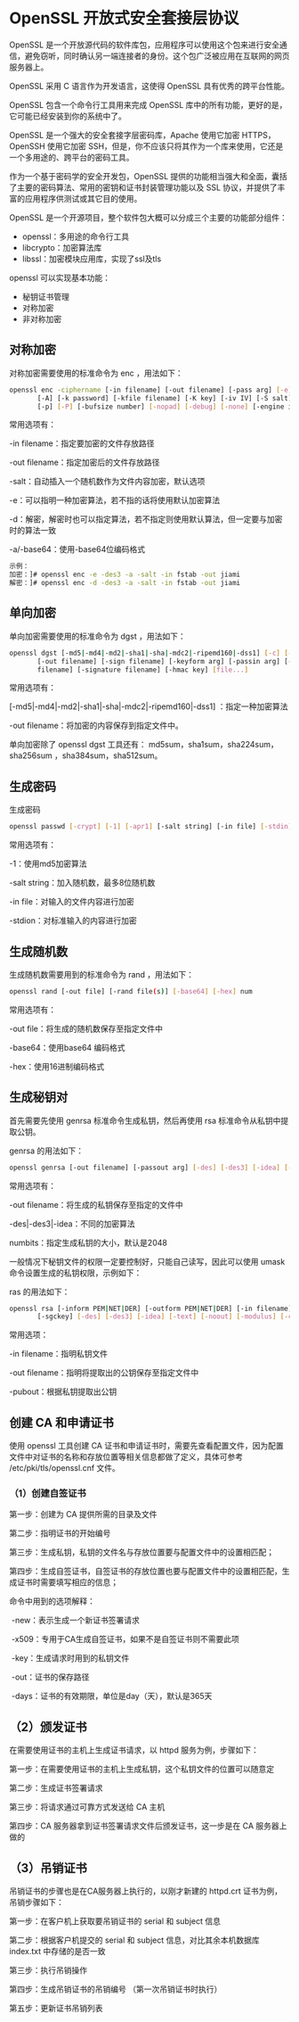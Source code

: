 # OpenSSL 开放式安全套接层协议

OpenSSL 是一个开放源代码的软件库包，应用程序可以使用这个包来进行安全通信，避免窃听，同时确认另一端连接者的身份。这个包广泛被应用在互联网的网页服务器上。

OpenSSL 采用 C 语言作为开发语言，这使得 OpenSSL 具有优秀的跨平台性能。

OpenSSL 包含一个命令行工具用来完成 OpenSSL 库中的所有功能，更好的是，它可能已经安装到你的系统中了。

OpenSSL 是一个强大的安全套接字层密码库，Apache 使用它加密 HTTPS，OpenSSH 使用它加密 SSH，但是，你不应该只将其作为一个库来使用，它还是一个多用途的、跨平台的密码工具。

作为一个基于密码学的安全开发包，OpenSSL 提供的功能相当强大和全面，囊括了主要的密码算法、常用的密钥和证书封装管理功能以及 SSL 协议，并提供了丰富的应用程序供测试或其它目的使用。

OpenSSL 是一个开源项目，整个软件包大概可以分成三个主要的功能部分组件：

- openssl：多用途的命令行工具
- libcrypto：加密算法库
- libssl：加密模块应用库，实现了ssl及tls

openssl 可以实现基本功能：

- 秘钥证书管理
- 对称加密
- 非对称加密 



## 对称加密

对称加密需要使用的标准命令为 enc ，用法如下：

```bash
openssl enc -ciphername [-in filename] [-out filename] [-pass arg] [-e] [-d] [-a/-base64]
       [-A] [-k password] [-kfile filename] [-K key] [-iv IV] [-S salt] [-salt] [-nosalt] [-z] [-md]
       [-p] [-P] [-bufsize number] [-nopad] [-debug] [-none] [-engine id]
```

常用选项有：

-in filename：指定要加密的文件存放路径

-out filename：指定加密后的文件存放路径

-salt：自动插入一个随机数作为文件内容加密，默认选项

-e：可以指明一种加密算法，若不指的话将使用默认加密算法

-d：解密，解密时也可以指定算法，若不指定则使用默认算法，但一定要与加密时的算法一致

-a/-base64：使用-base64位编码格式

```bash
示例：
加密：]# openssl enc -e -des3 -a -salt -in fstab -out jiami
解密：]# openssl enc -d -des3 -a -salt -in fstab -out jiami
```



## 单向加密

单向加密需要使用的标准命令为 dgst ，用法如下：

```bash
openssl dgst [-md5|-md4|-md2|-sha1|-sha|-mdc2|-ripemd160|-dss1] [-c] [-d] [-hex] [-binary]
       [-out filename] [-sign filename] [-keyform arg] [-passin arg] [-verify filename] [-prverify
       filename] [-signature filename] [-hmac key] [file...]
```

常用选项有：

[-md5|-md4|-md2|-sha1|-sha|-mdc2|-ripemd160|-dss1] ：指定一种加密算法

-out filename：将加密的内容保存到指定文件中。



单向加密除了 openssl dgst 工具还有： md5sum，sha1sum，sha224sum，sha256sum ，sha384sum，sha512sum。

## 生成密码

生成密码

```bash
openssl passwd [-crypt] [-1] [-apr1] [-salt string] [-in file] [-stdin] [-noverify] [-quiet] [-table] {password}
```

常用选项有：

-1：使用md5加密算法

-salt string：加入随机数，最多8位随机数

-in file：对输入的文件内容进行加密

-stdion：对标准输入的内容进行加密

## 生成随机数

生成随机数需要用到的标准命令为 rand ，用法如下：

```bash
openssl rand [-out file] [-rand file(s)] [-base64] [-hex] num
```

常用选项有：

-out file：将生成的随机数保存至指定文件中

-base64：使用base64 编码格式

-hex：使用16进制编码格式



## 生成秘钥对

首先需要先使用 genrsa 标准命令生成私钥，然后再使用 rsa 标准命令从私钥中提取公钥。

genrsa 的用法如下：

```bash
openssl genrsa [-out filename] [-passout arg] [-des] [-des3] [-idea] [-f4] [-3] [-rand file(s)] [-engine id] [numbits]
```

常用选项有：

-out filename：将生成的私钥保存至指定的文件中

-des|-des3|-idea：不同的加密算法

numbits：指定生成私钥的大小，默认是2048

一般情况下秘钥文件的权限一定要控制好，只能自己读写，因此可以使用 umask 命令设置生成的私钥权限，示例如下：



ras 的用法如下：

```bash
openssl rsa [-inform PEM|NET|DER] [-outform PEM|NET|DER] [-in filename] [-passin arg] [-out filename] [-passout arg]
       [-sgckey] [-des] [-des3] [-idea] [-text] [-noout] [-modulus] [-check] [-pubin] [-pubout] [-engine id]
```

常用选项：

-in filename：指明私钥文件

-out filename：指明将提取出的公钥保存至指定文件中 

-pubout：根据私钥提取出公钥 

## 创建 CA 和申请证书

使用 openssl 工具创建 CA 证书和申请证书时，需要先查看配置文件，因为配置文件中对证书的名称和存放位置等相关信息都做了定义，具体可参考 /etc/pki/tls/openssl.cnf 文件。

### （1）创建自签证书

第一步：创建为 CA 提供所需的目录及文件

第二步：指明证书的开始编号

第三步：生成私钥，私钥的文件名与存放位置要与配置文件中的设置相匹配；

第四步：生成自签证书，自签证书的存放位置也要与配置文件中的设置相匹配，生成证书时需要填写相应的信息；

命令中用到的选项解释：

​	-new：表示生成一个新证书签署请求

​	-x509：专用于CA生成自签证书，如果不是自签证书则不需要此项

​	-key：生成请求时用到的私钥文件

​	-out：证书的保存路径

​	-days：证书的有效期限，单位是day（天），默认是365天

## （2）颁发证书

在需要使用证书的主机上生成证书请求，以 httpd 服务为例，步骤如下：

第一步：在需要使用证书的主机上生成私钥，这个私钥文件的位置可以随意定

第二步：生成证书签署请求

第三步：将请求通过可靠方式发送给 CA 主机

第四步：CA 服务器拿到证书签署请求文件后颁发证书，这一步是在 CA 服务器上做的

## （3）吊销证书

吊销证书的步骤也是在CA服务器上执行的，以刚才新建的 httpd.crt 证书为例，吊销步骤如下：

第一步：在客户机上获取要吊销证书的 serial 和 subject 信息 

第二步：根据客户机提交的 serial 和 subject 信息，对比其余本机数据库 index.txt 中存储的是否一致 

第三步：执行吊销操作

第四步：生成吊销证书的吊销编号 （第一次吊销证书时执行）

第五步：更新证书吊销列表







# 
